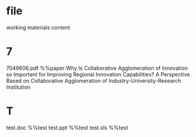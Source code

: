 # file
working materials content
# 7
7049606.pdf %%paper:Why Is Collaborative Agglomeration of Innovation so Important for Improving Regional Innovation Capabilities? A Perspective Based on Collaborative Agglomeration of Industry-University-Research Institution

# T
test.doc %%test
test.ppt %%test
test.xls %%test
